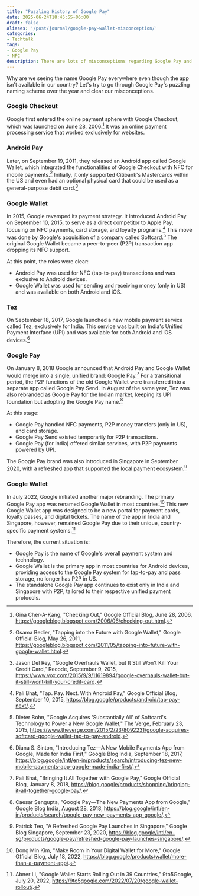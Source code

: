 ```yaml
---
title: "Puzzling History of Google Pay"
date: 2025-06-24T18:45:55+06:00
draft: false
aliases: '/post/journal/google-pay-wallet-misconception/'
categories:
- Techtalk
tags:
- Google Pay
- NFC
description: There are lots of misconceptions regarding Google Pay and Google Wallet. Let's try to understand the puzzling naming schemes of Google Pay.
---
```


Why are we seeing the name Google Pay everywhere even though the app isn't available in our country? Let's try to go through Google Pay's puzzling naming scheme over the year and clear our misconceptions.

### Google Checkout
Google first entered the online payment sphere with Google Checkout, which was launched on June 28, 2006.[^1] It was an online payment processing service that worked exclusively for websites. 

### Android Pay
Later, on September 19, 2011, they released an Android app called Google Wallet, which integrated the functionalities of Google Checkout with NFC for mobile payments.[^2] Initially, it only supported Citibank's Mastercards within the US and even had an optional physical card that could be used as a general-purpose debit card.[^3]

### Google Wallet
In 2015, Google revamped its payment strategy. It introduced Android Pay on September 10, 2015, to serve as a direct competitor to Apple Pay, focusing on NFC payments, card storage, and loyalty programs.[^4] This move was done by Google's acquisition of a company called Softcard.[^5] The original Google Wallet became a peer-to-peer (P2P) transaction app dropping its NFC support. 

At this point, the roles were clear:
- Android Pay was used for NFC (tap-to-pay) transactions and was exclusive to Android devices.
- Google Wallet was used for sending and receiving money (only in US) and was available on both Android and iOS.

### Tez
On September 18, 2017, Google launched a new mobile payment service called Tez, exclusively for India. This service was built on India's Unified Payment Interface (UPI) and was available for both Android and iOS devices.[^6]

### Google Pay
On January 8, 2018 Google announced that Android Pay and Google Wallet would merge into a single, unified brand: Google Pay.[^7] For a transitional period, the P2P functions of the old Google Wallet were transferred into a separate app called Google Pay Send. In August of the same year, Tez was also rebranded as Google Pay for the Indian market, keeping its UPI foundation but adopting the Google Pay name.[^8] 

At this stage:
- Google Pay handled NFC payments, P2P money transfers (only in US), and card storage.
- Google Pay Send existed temporarily for P2P transactions.
- Google Pay (for India) offered similar services, with P2P payments powered by UPI.

The Google Pay brand was also introduced in Singapore in September 2020, with a refreshed app that supported the local payment ecosystem.[^9]

### Google Wallet
In July 2022, Google initiated another major rebranding. The primary Google Pay app was renamed Google Wallet in most countries.[^10] This new Google Wallet app was designed to be a new portal for payment cards, loyalty passes, and digital tickets. The name of the app in India and Singapore, however, remained Google Pay due to their unique, country-specific payment systems.[^11]

Therefore, the current situation is:
- Google Pay is the name of Google's overall payment system and technology.
- Google Wallet is the primary app in most countries for Android devices, providing access to the Google Pay system for tap-to-pay and pass storage, no longer has P2P in US.
- The standalone Google Pay app continues to exist only in India and Singapore with P2P, tailored to their respective unified payment protocols.

[^1]: Gina Cher-A-Kang, "Checking Out," Google Official Blog, June 28, 2006, https://googleblog.blogspot.com/2006/06/checking-out.html.
[^2]: Osama Bedier, "Tapping into the Future with Google Wallet," Google Official Blog, May 26, 2011, https://googleblog.blogspot.com/2011/05/tapping-into-future-with-google-wallet.html.
[^3]: Jason Del Rey, "Google Overhauls Wallet, but It Still Won't Kill Your Credit Card," Recode, September 9, 2015, https://www.vox.com/2015/9/9/11619894/google-overhauls-wallet-but-it-still-wont-kill-your-credit-card.
[^4]: Pali Bhat, "Tap. Pay. Next. With Android Pay," Google Official Blog, September 10, 2015, https://blog.google/products/android/tap-pay-next/.
[^5]: Dieter Bohn, "Google Acquires 'Substantially All' of Softcard's Technology to Power a New Google Wallet," The Verge, February 23, 2015, https://www.theverge.com/2015/2/23/8092231/google-acquires-softcard-google-wallet-tap-to-pay-android.
[^6]: Diana S. Sinton, "Introducing Tez—A New Mobile Payments App from Google, Made for India First," Google Blog India, September 18, 2017, https://blog.google/intl/en-in/products/search/introducing-tez-new-mobile-payments-app-google-made-india-first/.
[^7]: Pali Bhat, "Bringing It All Together with Google Pay," Google Official Blog, January 8, 2018, https://blog.google/products/shopping/bringing-it-all-together-google-pay/.
[^8]: Caesar Sengupta, "Google Pay—The New Payments App from Google," Google Blog India, August 28, 2018, https://blog.google/intl/en-in/products/search/google-pay-new-payments-app-google/.
[^9]: Patrick Teo, "A Refreshed Google Pay Launches in Singapore," Google Blog Singapore, September 23, 2020, https://blog.google/intl/en-sg/products/google-pay/refreshed-google-pay-launches-singapore/.
[^10]: Dong Min Kim, "Make Room in Your Digital Wallet for More," Google Official Blog, July 18, 2022, https://blog.google/products/wallet/more-than-a-payment-app/.
[^11]: Abner Li, "Google Wallet Starts Rolling Out in 39 Countries," 9to5Google, July 20, 2022, https://9to5google.com/2022/07/20/google-wallet-rollout/.